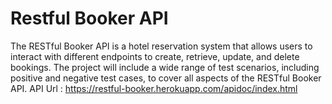 # Restful Booker API

The RESTful Booker API is a hotel reservation system that allows users to interact with different endpoints to create, retrieve, update, and delete bookings.
The project will include a wide range of test scenarios, including positive and negative test cases, to cover all aspects of the RESTful Booker API.
API Url : https://restful-booker.herokuapp.com/apidoc/index.html
